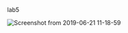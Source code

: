 lab5

![Screenshot from 2019-06-21 11-18-59](https://user-images.githubusercontent.com/47041789/59933179-ebeed500-9416-11e9-9c9f-9bcde3661137.png)
